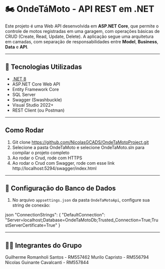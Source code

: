 # 🏍️ OndeTáMoto - API REST em .NET

Este projeto é uma Web API desenvolvida em **ASP.NET Core**, que permite o controle de motos registradas em uma garagem, com operações básicas de CRUD (Create, Read, Update, Delete). A aplicação segue uma arquitetura em camadas, com separação de responsabilidades entre **Model**, **Business**, **Data** e **API**.

---

## 🚀 Tecnologias Utilizadas

- [.NET 8](https://dotnet.microsoft.com/en-us/)
- ASP.NET Core Web API
- Entity Framework Core
- SQL Server
- Swagger (Swashbuckle)
- Visual Studio 2022+
- REST Client (ou Postman)

---

## Como Rodar 

1. Git clone https://github.com/NicolasGCADS/OndeTaMotoProject.git
2. Selecione a pasta OndeTaMoto e selecione OndeTaMoto.sln para compilar o projeto completo
3. Ao rodar o Crud, rode com HTTPS 
4. Ao rodar o Crud com Swagger, rode com esse link http://localhost:5294/swagger/index.html

---

## 🔧 Configuração do Banco de Dados

1. No arquivo `appsettings.json` da pasta `OndeTaMotoApi`, configure sua string de conexão:

json
"ConnectionStrings": {
  "DefaultConnection": "Server=localhost;Database=OndeTaMotoDb;Trusted_Connection=True;TrustServerCertificate=True"
}

--- 

## 🧑‍💻 Integrantes do Grupo
Guilherme Romanholi Santos - RM557462
Murilo Capristo - RM556794
Nicolas Guinante Cavalcanti - RM557844





